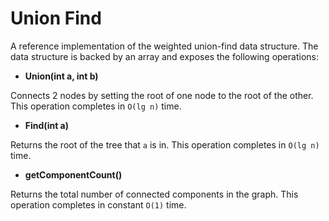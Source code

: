 # Union Find 

A reference implementation of the weighted union-find data structure. 
The data structure is backed by an array and exposes the following operations:

* **Union(int a, int b)**

Connects 2 nodes by setting the root of one node to the root of the other. This operation completes in ```O(lg n)``` time.

* **Find(int a)**

Returns the root of the tree that ```a``` is in. This operation completes in ```O(lg n)``` time.

* **getComponentCount()**

Returns the total number of connected components in the graph. This operation completes in constant ```O(1)``` time.


